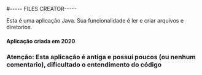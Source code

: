 #----- FILES CREATOR-----

Esta é uma aplicação Java. Sua funcionalidade é ler e criar arquivos 
e diretorios.


#### Aplicação criada em 2020
### Atenção: Esta aplicação é antiga e possui poucos (ou nenhum comentario), dificultado o entendimento do código